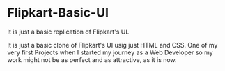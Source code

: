 # Flipkart-Basic-UI
It is just a basic replication of Flipkart's UI.


It is just a basic clone of Flipkart's UI usig just HTML and CSS. One of my very first Projects when I started my journey as a Web Developer so my work might not be as perfect and as attractive, as it is now.
